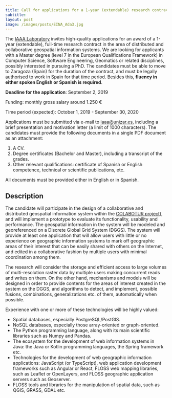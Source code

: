 ```yaml
---
title: Call for applications for a 1-year (extendable) research contract in distributed geospatial information systems
subtitle:
layout: post
image: /images/posts/EINA_Ada3.jpg
---
```


The [IAAA Laboratory]({{site.baseurl}}/) invites high-quality applications for an award of a 1-year (extendable), full-time research contract in the area of distributed and collaborative geospatial information systems. We are looking for applicants with a Master degree (level 7 in the European Qualifications Framework) in Computer Science, Software Engineering, Geomatics or related disciplines, possibly interested in pursuing a PhD. The candidates must be able to move to Zaragoza (Spain) for the duration of the contract, and must be legally authorised to work in Spain for that time period. Besides this, **fluency in either spoken English or Spanish is required**.

**Deadline for the application**: September 2, 2019

Funding: monthly gross salary around 1.250 €

Time period (expected): October 1, 2019 - September 30, 2020

Applications must be submitted via e-mail to <iaaa@unizar.es>, including a brief presentation and motivation letter (a limit of 1000 characters). The candidates must provide the following documents in a single PDF document as an attachment:

1. A CV.
2. Degree certificates (Bachelor and Master), including a transcript of the grades.
3. Other relevant qualifications: certificate of Spanish or English competence, technical or scientific publications, etc.

All documents must be provided either in English or in Spanish.

## Description

The candidate will participate in the design of a collaborative and distributed geospatial information system within the [COLABOTUR project]({{site.baseurl}}/colabotur/)), and will implement a prototype to evaluate its functionality, usability and performance. The geospatial information in the system will be modeled and georeferenced on a Discrete Global Grid System (DGGS). The system will provide at least one application that will allow users with little or no experience on geographic information systems to mark off geographic areas of their interest that can be easily shared with others on the Internet, and edited in a collaborative fashion by multiple users with minimal coordination among them.

The research will consider the storage and efficient access to large volumes of multi-resolution raster data by multiple users making concurrent reads and writes on them. On the other hand, mechanisms and models will be designed in order to provide contents for the areas of interest created in the system on the DGGS, and algorithms to detect, and implement, possible fusions, combinations, generalizations etc. of them, automatically when possible.

Experience with one or more of these technologies will be highly valued:

- Spatial databases, especially PostgreSQL/PostGIS.
- NoSQL databases, especially those array-oriented or graph-oriented.
- The Python programming language, along with its main scientific libraries such as Numpy and Pandas.
- The ecosystem for the development of web information systems in Java: the Java or Kotlin programming languages, the Spring framework etc.
- Technologies for the development of web geographic information applications: JavaScript (or TypeScript), web application development frameworks such as Angular or React, FLOSS web mapping libraries, such as Leaflet or OpenLayers, and FLOSS geographic application servers such as Geoserver.
- FLOSS tools and libraries for the manipulation of spatial data, such as QGIS, GRASS, GDAL etc.
